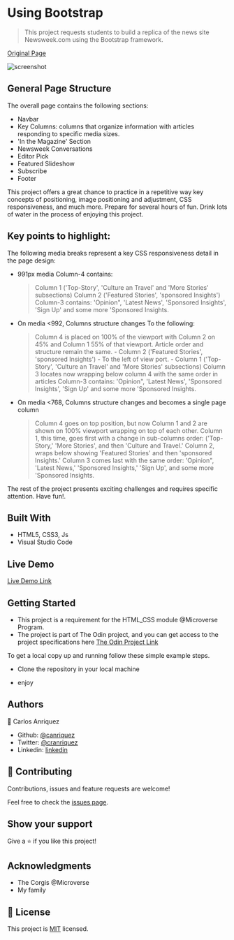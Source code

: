 # Using Bootstrap

> This project requests students to build a replica of the news site Newsweek.com using the Bootstrap framework.

[Original Page](http://newsweek.com/)

![screenshot](assets/page_capture.png)

## General Page Structure
 
The overall page contains the following sections: 
- Navbar
- Key Columns: columns that organize information with articles responding to specific media sizes.
- 'In the Magazine' Section
- Newsweek Conversations
- Editor Pick
- Featured Slideshow
- Subscribe 
- Footer
 
This project offers a great chance to practice in a repetitive way key concepts of positioning, image positioning and adjustment, CSS responsiveness, and much more. Prepare for several hours of fun. Drink lots of water in the process of enjoying this project.
 
## Key points to highlight: 
The following media breaks represent a key CSS responsiveness detail in the page design:

- 991px media
Column-4 contains:
   > Column 1 ('Top-Story', 'Culture an Travel' and 'More Stories' subsections)
   > Column 2 ('Featured Stories', 'sponsored Insights')
Column-3 contains: 'Opinion", 'Latest News', 'Sponsored Insights', 'Sign Up' and some more 'Sponsored Insights.
- On media <992, Columns structure changes To the following: 
    > Column 4 is placed on 100% of the viewport with Column 2 on 45% and Column 1 55% of that viewport. Article order and structure remain the same.
        - Column 2 ('Featured Stories', 'sponsored Insights') - To the left of view port.
        - Column 1 ('Top-Story', 'Culture an Travel' and 'More Stories' subsections)
    > Column 3 locates now wrapping below column 4 with the same order in articles
    > Column-3 contains: 'Opinion", 'Latest News', 'Sponsored Insights', 'Sign Up' and some more 'Sponsored Insights.
- On media <768, Columns structure changes and becomes a single page column 
    > Column 4 goes on top position, but now Column 1 and 2 are shown on 100% viewport wrapping on top of each other.
    > Column 1, this time, goes first with a change in sub-columns order: ('Top-Story,' 'More Stories', and then 'Culture and Travel.'
    > Column 2, wraps below showing  'Featured Stories' and then 'sponsored Insights.'
    > Column 3 comes last with the same order: 'Opinion", 'Latest News,' 'Sponsored Insights,' 'Sign Up', and some more 'Sponsored Insights.
 
The rest of the project presents exciting challenges and requires specific attention. Have fun!.

## Built With

- HTML5, CSS3, Js
- Visual Studio Code


## Live Demo

[Live Demo Link](https://canriquez.github.io/using-bootstrap/)


## Getting Started

- This project is a requirement for the HTML_CSS module @Microverse Program.
- The project is part of The Odin project, and you can get access to the project specifications here [The Odin Project Link](https://www.theodinproject.com/courses/html5-and-css3/lessons/using-bootstrap)


To get a local copy up and running follow these simple example steps.

- Clone the repository in your local machine

- enjoy


## Authors

👤 Carlos Anriquez

- Github: [@canriquez](https://github.com/canriquez)
- Twitter: [@cranriquez](https://twitter.com/cranriquez)
- Linkedin: [linkedin](https://www.linkedin.com/in/carlosanriquez/)

## 🤝 Contributing

Contributions, issues and feature requests are welcome!

Feel free to check the [issues page](https://github.com/canriquez/using-bootstrap/issues).

## Show your support

Give a ⭐️ if you like this project!

## Acknowledgments

- The Corgis @Microverse
- My family

## 📝 License

This project is [MIT](https://opensource.org/licenses/MIT) licensed.
